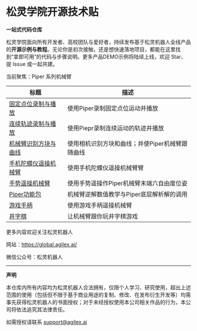 # 松灵学院开源技术贴  

**一站式代码仓库**

松灵学院面向所有开发者、高校团队与爱好者，持续发布基于松灵机器人全线产品的**开源示例与教程**。无论你是初次接触，还是想快速落地项目，都能在这里找到“拿即可用”的代码与步骤说明。更多产品DEMO示例将陆续上线，欢迎 Star、提 Issue 或一起共建。

当前聚焦：Piper 系列机械臂

| 标题                                                         | 描述                                            |
| ------------------------------------------------------------ | ----------------------------------------------- |
| [固定点位录制与播放](https://github.com/agilexrobotics/Agilex-College/tree/master/piper/recordAndPlayPos) | 使用Piper录制固定点位运动并播放                 |
| [连续轨迹录制与播放](https://github.com/agilexrobotics/Agilex-College/tree/master/piper/recordAndPlayTraj) | 使用Piepr录制连续运动的轨迹并播放               |
| [机械臂识别方块与曲线](https://github.com/agilexrobotics/Agilex-College/tree/master/piper/cubeAndLineDet) | 使用相机识别方块和曲线；并使Piper机械臂跟随曲线 |
| [手机陀螺仪遥操机械臂](https://github.com/agilexrobotics/Agilex-College/tree/master/piper/mobilePhoneCtl) | 使用手机陀螺仪遥操机械臂臂                 |               |
| [手势遥操机械臂](https://github.com/agilexrobotics/Agilex-College/tree/master/piper/handpose_det) | 使用手势遥操作Piper机械臂末端六自由度位姿                 |
| [Piper功能包](https://github.com/agilexrobotics/Agilex-College/tree/master/piper/piper_kinematics) | 机械臂逆解数值教学与Piper底层解析解的调用                 |
| [游戏手柄](https://github.com/agilexrobotics/Agilex-College/tree/master/piper/gamepad) | 使用游戏手柄遥操机械臂                 |
| [井字棋](https://github.com/agilexrobotics/Agilex-College/tree/master/piper/tic_tac_toe) | 让机械臂跟你玩井字棋游戏                 |

更多内容欢迎关注松灵机器人

网站：https://global.agilex.ai/

微信公众号：松灵机器人

------

**声明**

本仓库内所有内容均为松灵机器人合法拥有，仅限个人学习、研究使用，超出上述范围的使用（包括但不限于基于商业用途的复制、修改、在发布衍生开发等）均需事先获得松灵机器人的书面授权；对于未经授权使用本公司相关作品的行为，本公司将依法追究其法律责任。

如需授权请联系 [support@agilex.ai](https://github.com/agilexrobotics/Agilex-College/blob/master)

